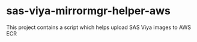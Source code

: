 # sas-viya-mirrormgr-helper-aws
This project contains a script which helps upload SAS Viya images to AWS ECR
